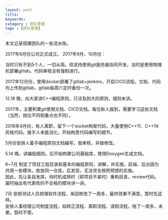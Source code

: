 ```yaml
---
layout: post
title: 
keywords: 
category : 团队管理
tags : [团队管理]
---
```

本文记录搭建团队的一些流水账。

<!-- more -->
2017年8月份公司正式成立。
2017年9月、10月份：

当时只有不到5个人，一切从简。但坚持使用git服务器协同开发，当时是使用物理机部署gitlab。代码审核没有强制进行。

2017年12月份，使用docker部署了gitlab+jenkins，开启CICD流程。文档、代码均上传到gitlab，gitlab每周六定时备份一次。

12.18 晚，向大家讲C++编程原则，只涉及到大的原则，细则未讲。

2017年，主要积累git使用文档、CICD文档。每位新人报到，需要学习这些文档（当然，岗位不同侧重点也不同）。

2018年4月份，有人离职，留下一个socket构架代码，大量使用C++11、C++14风格代码。接手人未能消化，开始构思代码编写的细节。

5月份安排人着手编程原则文档编写，我审核，并做修改。

5.14 晚，讲编程细则。后开始构建公司基础库，使用Doxygen生成文档。

6~7月 制定了项目工程目录和基本的编程原则，讲解，并实施，前端、后台因为共用一些模块，故放同一仓库。后发现，无法完全按照预想的实施。  
因此，先让各自发挥，待时机成熟时（即项目不紧时）重构目录，review代码。届时抽出有代表性的不合格的模块讲一讲。

7月
安排测试人员梳理软件流程，来回修改了一周多，最终效果不满意，暂时先这样。  
安排人事梳理公司制度流程，如转正流程、离职流程、请假流程，拖了一周多，未果。暂时不管。



